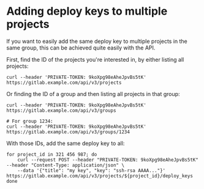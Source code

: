 # Adding deploy keys to multiple projects

If you want to easily add the same deploy key to multiple projects in the same
group, this can be achieved quite easily with the API.

First, find the ID of the projects you're interested in, by either listing all
projects:

```
curl --header 'PRIVATE-TOKEN: 9koXpg98eAheJpvBs5tK' https://gitlab.example.com/api/v3/projects
```

Or finding the ID of a group and then listing all projects in that group:

```
curl --header 'PRIVATE-TOKEN: 9koXpg98eAheJpvBs5tK' https://gitlab.example.com/api/v3/groups

# For group 1234:
curl --header 'PRIVATE-TOKEN: 9koXpg98eAheJpvBs5tK' https://gitlab.example.com/api/v3/groups/1234
```

With those IDs, add the same deploy key to all:

```
for project_id in 321 456 987; do
    curl --request POST --header "PRIVATE-TOKEN: 9koXpg98eAheJpvBs5tK" --header "Content-Type: application/json" \
    --data '{"title": "my key", "key": "ssh-rsa AAAA..."}' https://gitlab.example.com/api/v3/projects/${project_id}/deploy_keys
done
```

